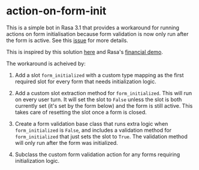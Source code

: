 # action-on-form-init
This is a simple bot in Rasa 3.1 that provides a workaround for running actions on form initialisation because form validation is now only run after the form is active. See this [issue](https://github.com/RasaHQ/rasa/issues/10913) for more details.

This is inspired by this solution [here](https://github.com/melindaloubser1/moodbot/tree/form_initial_logic_3.x) and Rasa's [financial demo](https://github.com/RasaHQ/financial-demo/blob/main/actions/custom_forms.py).

The workaround is acheived by:
1. Add a slot `form_initialized` with a custom type mapping as the first required slot for every form that needs initialization logic.

2. Add a custom slot extraction method for `form_initialized`. This will run on every user turn. It will set the slot to `False` unless the slot is both currently set (it's set by the form below) and the form is still active. This takes care of resetting the slot once a form is closed.

3. Create a form validation base class that runs extra logic when `form_initialized` is `False`, and includes a validation method for `form_initialized` that just sets the slot to `True`. The validation method will only run after the form was initialized.

4. Subclass the custom form validation action for any forms requiring initialization logic.
